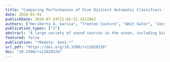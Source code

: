 ```yaml
---
title: "Comparing Performances of Five Distinct Automatic Classifiers for Fin Whale Vocalizations in Beamformed Spectrograms of Coherent Hydrophone Array"
date: 2020-01-01
publishDate: 2020-07-24T21:05:21.251106Z
authors: ["Heriberto A. Garcia", "Trenton Couture", "Amit Galor", "Jessica M. Topple", "Wei Huang", "Devesh Tiwari", "Purnima Ratilal"]
publication_types: ["2"]
abstract: "A large variety of sound sources in the ocean, including biological, geophysical, and man-made, can be simultaneously monitored over instantaneous continental-shelf scale regions via the passive ocean acoustic waveguide remote sensing (POAWRS) technique by employing a large-aperture densely-populated coherent hydrophone array system. Millions of acoustic signals received on the POAWRS system per day can make it challenging to identify individual sound sources. An automated classification system is necessary to enable sound sources to be recognized. Here, the objectives are to (i) gather a large training and test data set of fin whale vocalization and other acoustic signal detections; (ii) build multiple fin whale vocalization classifiers, including a logistic regression, support vector machine (SVM), decision tree, convolutional neural network (CNN), and long short-term memory (LSTM) network; (iii) evaluate and compare performance of these classifiers using multiple metrics including accuracy, precision, recall and F1-score; and (iv) integrate one of the classifiers into the existing POAWRS array and signal processing software. The findings presented here will (1) provide an automatic classifier for near real-time fin whale vocalization detection and recognition, useful in marine mammal monitoring applications; and (2) lay the foundation for building an automatic classifier applied for near real-time detection and recognition of a wide variety of biological, geophysical, and man-made sound sources typically detected by the POAWRS system in the ocean"
featured: false
publication: "*Remote. Sens.*"
url_pdf: "https://doi.org/10.3390/rs12020326"
doi: "10.3390/rs12020326"
---
```



